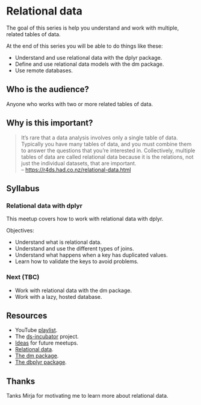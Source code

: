 
# Relational data

The goal of this series is help you understand and work with multiple,
related tables of data.

At the end of this series you will be able to do things like these:

-   Understand and use relational data with the dplyr package.
-   Define and use relational data models with the dm package.
-   Use remote databases.

## Who is the audience?

Anyone who works with two or more related tables of data.

## Why is this important?

> It’s rare that a data analysis involves only a single table of data.
> Typically you have many tables of data, and you must combine them to
> answer the questions that you’re interested in. Collectively, multiple
> tables of data are called relational data because it is the relations,
> not just the individual datasets, that are important.  
> – <https://r4ds.had.co.nz/relational-data.html>

## Syllabus

### Relational data with dplyr

This meetup covers how to work with relational data with dplyr.

Objectives:

-   Understand what is relational data.
-   Understand and use the different types of joins.
-   Understand what happens when a key has duplicated values.
-   Learn how to validate the keys to avoid problems.

### Next (TBC)

-   Work with relational data with the dm package.
-   Work with a lazy, hosted database.

## Resources

-   YouTube [playlist](https://bit.ly/ds-incubator-videos).
-   The
    [ds-incubator](https://github.com/2DegreesInvesting/ds-incubator#ds-incubator)
    project.
-   [Ideas](https://bit.ly/dsi-ideas) for future meetups.
-   [Relational data](https://r4ds.had.co.nz/relational-data.html).
-   [The dm package](https://cynkra.github.io/dm/).
-   [The dbplyr package](https://dbplyr.tidyverse.org/).

## Thanks

Tanks Mirja for motivating me to learn more about relational data.

